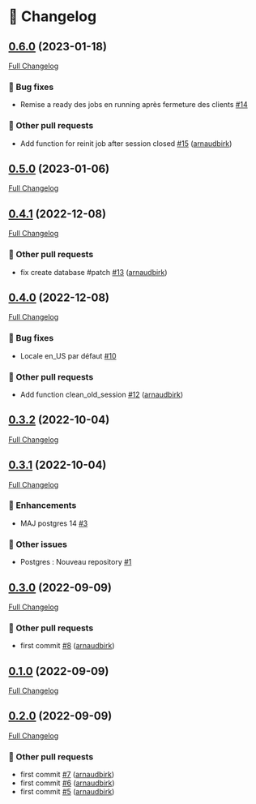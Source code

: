 # 📑 Changelog

## [0.6.0](https://github.com/ign-gpao/database/tree/0.6.0) (2023-01-18)

[Full Changelog](https://github.com/ign-gpao/database/compare/0.5.0...0.6.0)

### 🐛 Bug fixes

- Remise a ready des jobs en running après fermeture des clients [\#14](https://github.com/ign-gpao/database/issues/14)

### 📁 Other pull requests

- Add function for reinit job after session closed [\#15](https://github.com/ign-gpao/database/pull/15) ([arnaudbirk](https://github.com/arnaudbirk))

## [0.5.0](https://github.com/ign-gpao/database/tree/0.5.0) (2023-01-06)

[Full Changelog](https://github.com/ign-gpao/database/compare/0.4.1...0.5.0)

## [0.4.1](https://github.com/ign-gpao/database/tree/0.4.1) (2022-12-08)

[Full Changelog](https://github.com/ign-gpao/database/compare/0.4.0...0.4.1)

### 📁 Other pull requests

- fix create database \#patch [\#13](https://github.com/ign-gpao/database/pull/13) ([arnaudbirk](https://github.com/arnaudbirk))

## [0.4.0](https://github.com/ign-gpao/database/tree/0.4.0) (2022-12-08)

[Full Changelog](https://github.com/ign-gpao/database/compare/0.3.2...0.4.0)

### 🐛 Bug fixes

- Locale en\_US par défaut [\#10](https://github.com/ign-gpao/database/issues/10)

### 📁 Other pull requests

- Add function clean\_old\_session [\#12](https://github.com/ign-gpao/database/pull/12) ([arnaudbirk](https://github.com/arnaudbirk))

## [0.3.2](https://github.com/ign-gpao/database/tree/0.3.2) (2022-10-04)

[Full Changelog](https://github.com/ign-gpao/database/compare/0.3.1...0.3.2)

## [0.3.1](https://github.com/ign-gpao/database/tree/0.3.1) (2022-10-04)

[Full Changelog](https://github.com/ign-gpao/database/compare/0.3.0...0.3.1)

### 🚀 Enhancements

- MAJ postgres 14 [\#3](https://github.com/ign-gpao/database/issues/3)

### 📁 Other issues

- Postgres : Nouveau repository [\#1](https://github.com/ign-gpao/database/issues/1)

## [0.3.0](https://github.com/ign-gpao/database/tree/0.3.0) (2022-09-09)

[Full Changelog](https://github.com/ign-gpao/database/compare/0.1.0...0.3.0)

### 📁 Other pull requests

- first commit [\#8](https://github.com/ign-gpao/database/pull/8) ([arnaudbirk](https://github.com/arnaudbirk))

## [0.1.0](https://github.com/ign-gpao/database/tree/0.1.0) (2022-09-09)

[Full Changelog](https://github.com/ign-gpao/database/compare/0.2.0...0.1.0)

## [0.2.0](https://github.com/ign-gpao/database/tree/0.2.0) (2022-09-09)

[Full Changelog](https://github.com/ign-gpao/database/compare/a742781d62a44c923d8ce24ae54785690d52709a...0.2.0)

### 📁 Other pull requests

- first commit [\#7](https://github.com/ign-gpao/database/pull/7) ([arnaudbirk](https://github.com/arnaudbirk))
- first commit [\#6](https://github.com/ign-gpao/database/pull/6) ([arnaudbirk](https://github.com/arnaudbirk))
- first commit [\#5](https://github.com/ign-gpao/database/pull/5) ([arnaudbirk](https://github.com/arnaudbirk))



